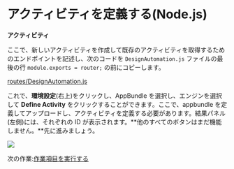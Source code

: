 # アクティビティを定義する(Node.js)

**アクティビティ**

ここで、新しいアクティビティを作成して既存のアクティビティを取得するためのエンドポイントを記述し、次のコードを `DesignAutomation.js` ファイルの最後の行 `module.exports = router;` の前にコピーします。

[routes/DesignAutomation.js](_snippets/modifymodels/node/routes/DesignAutomation.3.js ':include :type=code javascript')

これで、**環境設定**(右上)をクリックし、AppBundle を選択し、エンジンを選択して **Define Activity** をクリックすることができます。ここで、appbundle を定義してアップロードし、アクティビティを定義する必要があります。結果パネル(左側)には、それぞれの ID が表示されます。**他のすべてのボタンはまだ機能しません。**先に進みましょう。

![](_media/designautomation/define_activity.gif)

次の作業:[作業項目を実行する](designautomation/workitem/README.md)